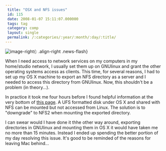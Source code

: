 ```yaml
---
 title: "OSX and NFS issues"
 id: 115
 date: 2008-01-07 15:11:07.000000
 tags: tag
 category: comp
 layout: single
 permalink: /:categories/:year/:month/:day/:title/
---
```

![image-right](/assets/images/){: .align-right .news-flash}

When I need access to network services on my computers in my home/studio network, I usually set them up on GNUlinux and grant the other operating systems access as clients. This time, for several reasons, I had to set up my OS X machine to export an NFS directory as a server and I needed to access this directory from GNUlinux. Now, this shouldn't be a problem (in theory...).


In practice it took me four hours before I found helpful information at the very bottom of <a href="http://www.bresink.com/osx/143439/issues.html">this page</a>. A UFS formatted disk under OS X and shared with NFS can be mounted but not accessed from Linux. The solution is to "downgrade" to NFS2 when mounting the exported directory.


I can swear would I have done it thhe other way around, exporting directories in GNUlinux and mounting them in OS X it would have taken me no more than 15 minutes. Instead I ended up spending the better portion of my day resolving this issue. It's good to be reminded of the reasons for leaving Mac behind...

